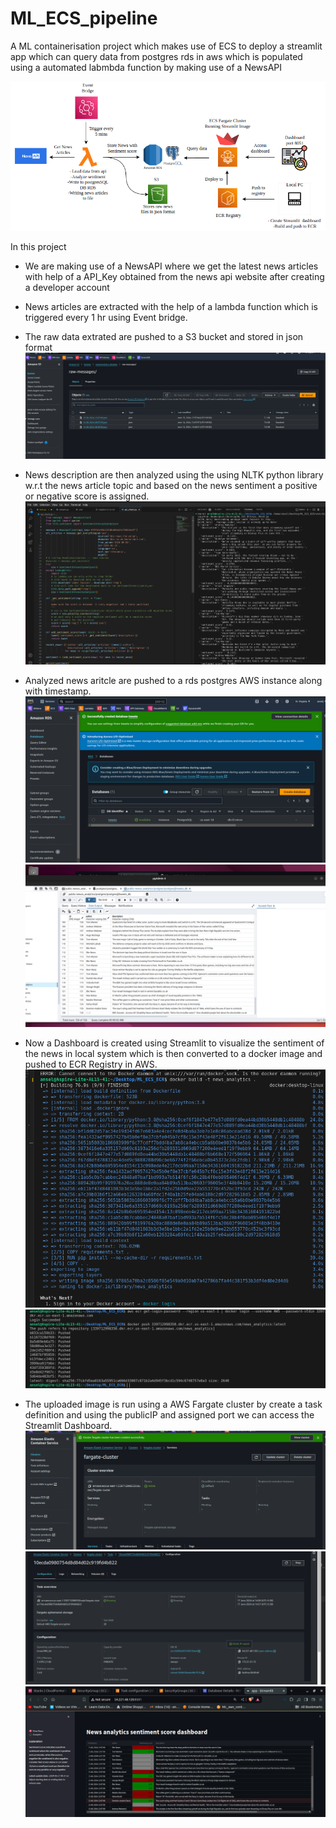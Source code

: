 # ML_ECS_pipeline
A ML containerisation project which makes use of ECS to deploy a streamlit app which can query data from postgres rds in aws which is populated using a automated labmbda function by making use of a NewsAPI

![Architecture](https://github.com/ansel9618/ML_ECS_pipeline/blob/main/images/Architecture.png)

In this project

* We are making use of a NewsAPI where we get the latest news articles with help of a API_Key obtained from the news api website
  after creating a developer account

* News articles are extracted with the help of a lambda function which is triggered every 1 hr using Event bridge.

* The raw data extrated are pushed to a S3 bucket and stored in json format
  ![](https://github.com/ansel9618/ML_ECS_pipeline/blob/main/images/10.0_.png)

* News description are then analyzed using the using NLTK python library w.r.t the news article topic and based on the news sentiment a positive or negative score is assigned.
  ![](https://github.com/ansel9618/ML_ECS_pipeline/blob/main/images/3.0_.png)

* Analyzed  news aritcle are pushed to a rds postgres AWS instance along with timestamp.
  ![](https://github.com/ansel9618/ML_ECS_pipeline/blob/main/images/1.0_.png)
  ![](https://github.com/ansel9618/ML_ECS_pipeline/blob/main/images/9.0_.png)
  
* Now a Dashboard is created using Streamlit to visualize the sentiment of the news in local system which is then converted to a docker image and pushed to ECR Registry in AWS.
  ![](https://github.com/ansel9618/ML_ECS_pipeline/blob/main/images/4.0_.png)
  ![](https://github.com/ansel9618/ML_ECS_pipeline/blob/main/images/5.0_.png)

* The uploaded image is run using a AWS Fargate cluster by create a task definition and using the publicIP and assigned port
  we can access the Streamlit Dashboard.
  ![](https://github.com/ansel9618/ML_ECS_pipeline/blob/main/images/6.0_.png)
  ![](https://github.com/ansel9618/ML_ECS_pipeline/blob/main/images/7.0_.png)
  ![](https://github.com/ansel9618/ML_ECS_pipeline/blob/main/images/8.0_.png)
